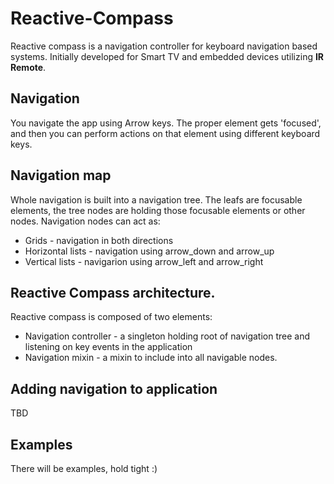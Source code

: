 # Reactive-Compass
Reactive compass is a navigation controller for keyboard navigation based systems.
Initially developed for Smart TV and embedded devices utilizing **IR Remote**.

## Navigation
You navigate the app using Arrow keys. The proper element gets 'focused', and then you can perform actions on that element using different keyboard keys.

## Navigation map
Whole navigation is built into a navigation tree. The leafs are focusable elements, the tree nodes are holding those focusable elements or other nodes.
Navigation nodes can act as:
* Grids - navigation in both directions
* Horizontal lists - navigation using arrow_down and arrow_up
* Vertical lists - navigarion using arrow_left and arrow_right


## Reactive Compass architecture.
Reactive compass is composed of two elements:
* Navigation controller - a singleton holding root of navigation tree and listening on key events in the application
* Navigation mixin - a mixin to include into all navigable nodes.

## Adding navigation to application
TBD

## Examples
There will be examples, hold tight :)
